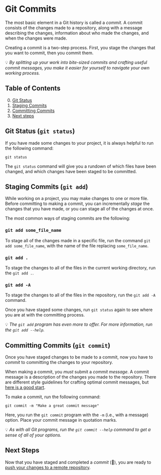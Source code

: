 # Git Commits

The most basic element in a Git history is called a _commit_. A commit consists of the changes made to a repository, along with a message describing the changes, information about who made the changes, and when the changes were made.

Creating a commit is a two-step process. First, you stage the changes that you want to commit, then you commit them.

💡 _By splitting up your work into bite-sized commits and crafting useful commit messages, you make it easier for yourself to navigate your own working process._

## Table of Contents

0. [Git Status](#git-status)
1. [Staging Commits](#staging-commits-git-add)
2. [Committing Commits](#committing-commits-git-commit)
3. [Next steps](#next-steps)

## Git Status (`git status`)

If you have made some changes to your project, it is always helpful to run the following command:

	git status
	
The `git status` command will give you a rundown of which files have been changed, and which changes have been staged to be committed.

## Staging Commits (`git add`)

While working on a project, you may make changes to one or more file. Before committing to making a commit, you can incrementally _stage_ the changes that you have made, or you can stage all of the changes at once.

The most common ways of staging commits are the following:

### `git add some_file_name`

To stage all of the changes made in a specific file, run the command `git add some_file_name`, with the name of the file replacing `some_file_name`.

### `git add .`

To stage the changes to all of the files in the current working directory, run the `git add .`.

### `git add -A`

To stage the changes to all of the files in the repository, run the `git add -A` command.

Once you have staged some changes, run `git status` again to see where you are at with the committing process.

💡 _The `git add` program has even more to offer. For more information, run the `git add --help`._

## Committing Commits (`git commit`)

Once you have staged changes to be made to a commit, now you have to _commit_ to committing the changes to your repository.

When making a commit, you _must_ submit a _commit message_. A commit message is a description of the changes you made to the repository. There are different style guidelines for crafting optimal commit messages, but [here is a good start](https://chris.beams.io/posts/git-commit/).

To make a commit, run the following command:

	git commit -m "Make a great commit message"
	
Here, you run the `git commit` program with the `-m` (i.e., with a message) option. Place your commit message in quotation marks.

💡 _As with all Git programs, run the `git commit --help` command to get a sense of all of your options._

## Next Steps

Now that you have staged and completed a _commit_ (🎉), you are ready to [push your changes to a remote repository](Push.md).
